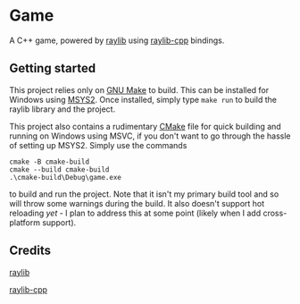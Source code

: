 # Game

A C++ game, powered by [raylib](https://www.raylib.com/) using [raylib-cpp](https://github.com/RobLoach/raylib-cpp) bindings.

## Getting started

This project relies only on [GNU Make](https://www.gnu.org/software/make/) to build.
This can be installed for Windows using [MSYS2](https://www.msys2.org/).
Once installed, simply type `make run` to build the raylib library and the project.

This project also contains a rudimentary [CMake](https://cmake.org/) file for quick building and running on Windows using MSVC, if you don't want to go through the hassle of setting up MSYS2.
Simply use the commands
```
cmake -B cmake-build
cmake --build cmake-build
.\cmake-build\Debug\game.exe
```
to build and run the project.
Note that it isn't my primary build tool and so will throw some warnings during the build.
It also doesn't support hot reloading _yet_ - I plan to address this at some point (likely when I add cross-platform support).

## Credits

[raylib](https://github.com/raysan5/raylib)

[raylib-cpp](https://github.com/RobLoach/raylib-cpp)
